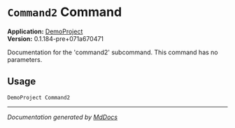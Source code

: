 # `Command2` Command

**Application:** [DemoProject](../commandline.md)  
**Version:** 0.1.184\-pre+071a670471

Documentation for the 'command2' subcommand. This command has no parameters.

## Usage

```
DemoProject Command2
```
___

*Documentation generated by [MdDocs](https://github.com/ap0llo/mddocs)*
